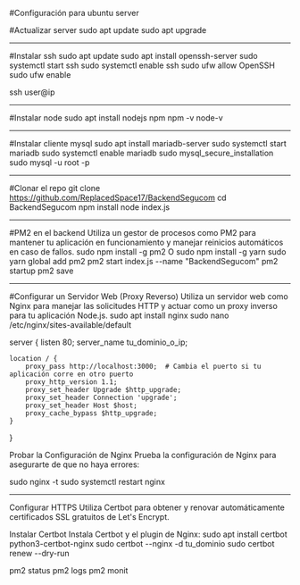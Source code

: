 #Configuración para ubuntu server




#Actualizar server
sudo apt update
sudo apt upgrade
__________________________________________________
#Instalar ssh
sudo apt update
sudo apt install openssh-server
sudo systemctl start ssh
sudo systemctl enable ssh
sudo ufw allow OpenSSH
sudo ufw enable

ssh user@ip
__________________________________________________
#Instalar node
sudo apt install nodejs npm
npm -v
node-v
__________________________________________________
#Instalar cliente mysql
sudo apt install mariadb-server
sudo systemctl start mariadb
sudo systemctl enable mariadb
sudo mysql_secure_installation
sudo mysql -u root -p

__________________________________________________
#Clonar el repo
git clone https://github.com/ReplacedSpace17/BackendSegucom
cd BackendSegucom
npm install
node index.js
__________________________________________________
#PM2 en el backend
Utiliza un gestor de procesos como PM2 para mantener tu aplicación en funcionamiento y manejar reinicios automáticos en caso de fallos.
sudo npm install -g pm2
O
 sudo npm install -g yarn
sudo yarn global add pm2
pm2 start index.js --name "BackendSegucom"
pm2 startup
pm2 save

__________________________________________________
#Configurar un Servidor Web (Proxy Reverso)
Utiliza un servidor web como Nginx para manejar las solicitudes HTTP y actuar como un proxy inverso para tu aplicación Node.js.
sudo apt install nginx
sudo nano /etc/nginx/sites-available/default

server {
    listen 80;
    server_name tu_dominio_o_ip;

    location / {
        proxy_pass http://localhost:3000;  # Cambia el puerto si tu aplicación corre en otro puerto
        proxy_http_version 1.1;
        proxy_set_header Upgrade $http_upgrade;
        proxy_set_header Connection 'upgrade';
        proxy_set_header Host $host;
        proxy_cache_bypass $http_upgrade;
    }
}


Probar la Configuración de Nginx
Prueba la configuración de Nginx para asegurarte de que no haya errores:

sudo nginx -t
sudo systemctl restart nginx

__________________________________________________

Configurar HTTPS
Utiliza Certbot para obtener y renovar automáticamente certificados SSL gratuitos de Let's Encrypt.

Instalar Certbot
Instala Certbot y el plugin de Nginx:
sudo apt install certbot python3-certbot-nginx
sudo certbot --nginx -d tu_dominio
sudo certbot renew --dry-run

pm2 status
pm2 logs
pm2 monit






